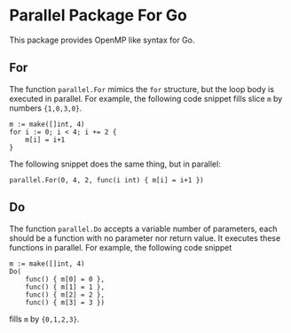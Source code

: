 # Parallel Package For Go

This package provides OpenMP like syntax for Go.

## For

The function `parallel.For` mimics the `for` structure, but the loop
body is executed in parallel.  For example, the following code snippet
fills slice `m` by numbers `{1,0,3,0}`.

    m := make([]int, 4)
    for i := 0; i < 4; i += 2 {
        m[i] = i+1
    }

The following snippet does the same thing, but in parallel:

    parallel.For(0, 4, 2, func(i int) { m[i] = i+1 })

## Do

The function `parallel.Do` accepts a variable number of parameters,
each should be a function with no parameter nor return value.  It
executes these functions in parallel.  For example, the following code
snippet

    m := make([]int, 4)
    Do(
        func() { m[0] = 0 },
        func() { m[1] = 1 },
        func() { m[2] = 2 },
        func() { m[3] = 3 })

fills `m` by `{0,1,2,3}`.

